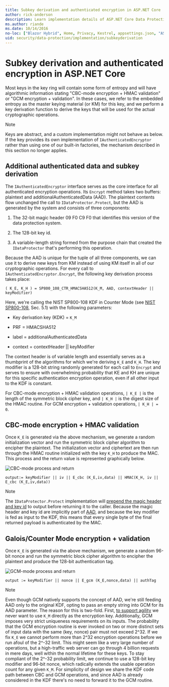 ```yaml
---
title: Subkey derivation and authenticated encryption in ASP.NET Core
author: rick-anderson
description: Learn implementation details of ASP.NET Core Data Protection subkey derivation and authenticated encryption.
ms.author: riande
ms.date: 10/14/2016
no-loc: ["Blazor Hybrid", Home, Privacy, Kestrel, appsettings.json, "ASP.NET Core Identity", cookie, Cookie, Blazor, "Blazor Server", "Blazor WebAssembly", "Identity", "Let's Encrypt", Razor, SignalR]
uid: security/data-protection/implementation/subkeyderivation
---
```

# Subkey derivation and authenticated encryption in ASP.NET Core

<a name="data-protection-implementation-subkey-derivation"></a>

Most keys in the key ring will contain some form of entropy and will have algorithmic information stating "CBC-mode encryption + HMAC validation" or "GCM encryption + validation". In these cases, we refer to the embedded entropy as the master keying material (or KM) for this key, and we perform a key derivation function to derive the keys that will be used for the actual cryptographic operations.

> [!NOTE]
> Keys are abstract, and a custom implementation might not behave as below. If the key provides its own implementation of `IAuthenticatedEncryptor` rather than using one of our built-in factories, the mechanism described in this section no longer applies.

<a name="data-protection-implementation-subkey-derivation-aad"></a>

## Additional authenticated data and subkey derivation

The `IAuthenticatedEncryptor` interface serves as the core interface for all authenticated encryption operations. Its `Encrypt` method takes two buffers: plaintext and additionalAuthenticatedData (AAD). The plaintext contents flow unchanged the call to `IDataProtector.Protect`, but the AAD is generated by the system and consists of three components:

1. The 32-bit magic header 09 F0 C9 F0 that identifies this version of the data protection system.

2. The 128-bit key id.

3. A variable-length string formed from the purpose chain that created the `IDataProtector` that's performing this operation.

Because the AAD is unique for the tuple of all three components, we can use it to derive new keys from KM instead of using KM itself in all of our cryptographic operations. For every call to `IAuthenticatedEncryptor.Encrypt`, the following key derivation process takes place:

`( K_E, K_H ) = SP800_108_CTR_HMACSHA512(K_M, AAD, contextHeader || keyModifier)`

Here, we're calling the NIST SP800-108 KDF in Counter Mode (see [NIST SP800-108](https://nvlpubs.nist.gov/nistpubs/Legacy/SP/nistspecialpublication800-108.pdf), Sec. 5.1) with the following parameters:

* Key derivation key (KDK) = `K_M`

* PRF = HMACSHA512

* label = additionalAuthenticatedData

* context = contextHeader || keyModifier

The context header is of variable length and essentially serves as a thumbprint of the algorithms for which we're deriving `K_E` and `K_H`. The key modifier is a 128-bit string randomly generated for each call to `Encrypt` and serves to ensure with overwhelming probability that KE and KH are unique for this specific authentication encryption operation, even if all other input to the KDF is constant.

For CBC-mode encryption + HMAC validation operations, `| K_E |` is the length of the symmetric block cipher key, and `| K_H |` is the digest size of the HMAC routine. For GCM encryption + validation operations, `| K_H | = 0`.

## CBC-mode encryption + HMAC validation

Once `K_E` is generated via the above mechanism, we generate a random initialization vector and run the symmetric block cipher algorithm to encipher the plaintext. The initialization vector and ciphertext are then run through the HMAC routine initialized with the key `K_H` to produce the MAC. This process and the return value is represented graphically below.

![CBC-mode process and return](subkeyderivation/_static/cbcprocess.png)

`output:= keyModifier || iv || E_cbc (K_E,iv,data) || HMAC(K_H, iv || E_cbc (K_E,iv,data))`

> [!NOTE]
> The `IDataProtector.Protect` implementation will [prepend the magic header and key id](xref:security/data-protection/implementation/authenticated-encryption-details) to output before returning it to the caller. Because the magic header and key id are implicitly part of [AAD](xref:security/data-protection/implementation/subkeyderivation#data-protection-implementation-subkey-derivation-aad), and because the key modifier is fed as input to the KDF, this means that every single byte of the final returned payload is authenticated by the MAC.

## Galois/Counter Mode encryption + validation

Once `K_E` is generated via the above mechanism, we generate a random 96-bit nonce and run the symmetric block cipher algorithm to encipher the plaintext and produce the 128-bit authentication tag.

![GCM-mode process and return](subkeyderivation/_static/galoisprocess.png)

`output := keyModifier || nonce || E_gcm (K_E,nonce,data) || authTag`

> [!NOTE]
> Even though GCM natively supports the concept of AAD, we're still feeding AAD only to the original KDF, opting to pass an empty string into GCM for its AAD parameter. The reason for this is two-fold. First, [to support agility](xref:security/data-protection/implementation/context-headers#data-protection-implementation-context-headers) we never want to use `K_M` directly as the encryption key. Additionally, GCM imposes very strict uniqueness requirements on its inputs. The probability that the GCM encryption routine is ever invoked on two or more distinct sets of input data with the same (key, nonce) pair must not exceed 2^32. If we fix `K_E` we cannot perform more than 2^32 encryption operations before we run afoul of the 2^-32 limit. This might seem like a very large number of operations, but a high-traffic web server can go through 4 billion requests in mere days, well within the normal lifetime for these keys. To stay compliant of the 2^-32 probability limit, we continue to use a 128-bit key modifier and 96-bit nonce, which radically extends the usable operation count for any given `K_M`. For simplicity of design we share the KDF code path between CBC and GCM operations, and since AAD is already considered in the KDF there's no need to forward it to the GCM routine.
